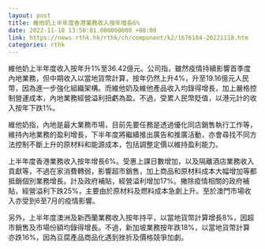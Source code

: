 ```yaml
---
layout: post
title: 維他奶上半年度香港業務收入按年增長6%
date: 2022-11-18 13:50:01.000000000 +08:00
link: https://news.rthk.hk/rthk/ch/component/k2/1676184-20221118.htm
categories: rthk
---
```


維他奶上半年度收入按年升1%至36.42億元。公司指，雖然疫情持續影響首季度內地業務，但中期收入以當地貨幣計算，按年仍然上升4%，升至19.16億元人民幣，因為進一步強化組織架構。而維他奶及維他產品收入均錄得增長，加上嚴格控制營運成本，內地業務經營溢利扭虧為盈。不過，受累人民幣貶值，以港元計的收入按年下跌1%。

維他奶指，內地是最大業務市場，目前先要任務是透過優化同店銷售執行工作等，維持內地業務的盈利增長，下半年度將繼續推出廣告和推廣活動，亦會尋找不同方法控制不斷上升的原材料和能源成本，包括調整定價以維持盈利能力。

上半年度香港業務收入按年增長6%。受惠上課日數增加，以及隔離酒店業務收入貢獻等，不過在家消費轉弱，影響超市銷售，加上商品和原材料成本大幅增加等都抵銷個別業務增長。計及政府補貼，經營溢利增加17%。撇除疫情相關的政府補貼，經營溢利下跌25%，主要由於原材料及燃料成本急劇上升。至於澳門市場收入亦受到6至7月的疫情影響。

另外，上半年度澳洲及新西蘭業務收入按年持平，以當地貨幣計算增長8%，因超市銷售及市場份額均錄得增長。不過，新加坡業務按年跌18%，以當地貨幣計算亦跌16%，因為豆腐產品商品化遇到挫折及價格競爭加劇。
